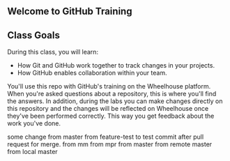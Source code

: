 ## Welcome to GitHub Training

## Class Goals

During this class, you will learn:
- How Git and GitHub work together to track changes in your projects.
- How GitHub enables collaboration within your team.

You'll use this repo with GitHub's training on the Wheelhouse platform. When you're asked questions about a repository, this is where you'll find the answers. In addition, during the labs you can make changes directly on this repository and the changes will be reflected on Wheelhouse once they've been performed correctly. This way you get feedback about the work you've done.

some change
from master
from feature-test to test commit after pull request for merge.
from mm
from mpr
from master
from remote master
from local master
